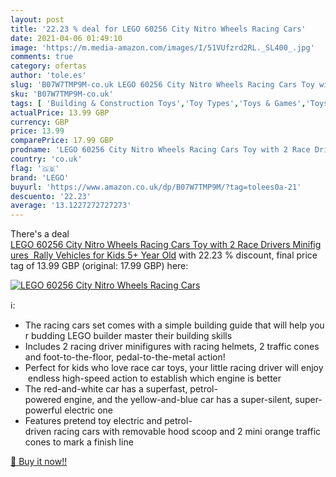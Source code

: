 ```yaml
---
layout: post
title: '22.23 % deal for LEGO 60256 City Nitro Wheels Racing Cars'
date: 2021-04-06 01:49:10
image: 'https://m.media-amazon.com/images/I/51VUfzrd2RL._SL400_.jpg'
comments: true
category: ofertas
author: 'tole.es'
slug: 'B07W7TMP9M-co.uk LEGO 60256 City Nitro Wheels Racing Cars Toy with 2...'
sku: 'B07W7TMP9M-co.uk'
tags: [ 'Building & Construction Toys','Toy Types','Toys & Games','Toys Store','lego', ]
actualPrice: 13.99 GBP
currency: GBP
price: 13.99
comparePrice: 17.99 GBP
prodname: 'LEGO 60256 City Nitro Wheels Racing Cars Toy with 2 Race Drivers Minifigures  Rally Vehicles for Kids 5+ Year Old'
country: 'co.uk'
flag: '🇬🇧'
brand: 'LEGO'
buyurl: 'https://www.amazon.co.uk/dp/B07W7TMP9M/?tag=tolees0a-21'
descuento: '22.23'
average: '13.1227272727273'
---
```


There's a deal [LEGO 60256 City Nitro Wheels Racing Cars Toy with 2 Race Drivers Minifigures  Rally Vehicles for Kids 5+ Year Old](https://www.amazon.co.uk/dp/B07W7TMP9M/?tag=tolees0a-21)  with  22.23 % discount, final price tag of  13.99 GBP (original: 17.99 GBP) here:

[![LEGO 60256 City Nitro Wheels Racing Cars](https://m.media-amazon.com/images/I/51VUfzrd2RL._SL400_.jpg)](https://www.amazon.co.uk/dp/B07W7TMP9M/?tag=tolees0a-21)

ℹ️:

- The racing cars set comes with a simple building guide that will help your budding LEGO builder master their building skills
- Includes 2 racing driver minifigures with racing helmets, 2 traffic cones and foot-to-the-floor, pedal-to-the-metal action!
- Perfect for kids who love race car toys, your little racing driver will enjoy endless high-speed action to establish which engine is better
- The red-and-white car has a superfast, petrol-powered engine, and the yellow-and-blue car has a super-silent, super-powerful electric one
- Features pretend toy electric and petrol-driven racing cars with removable hood scoop and 2 mini orange traffic cones to mark a finish line

[🛒 Buy it now!!](https://www.amazon.co.uk/dp/B07W7TMP9M/?tag=tolees0a-21)

